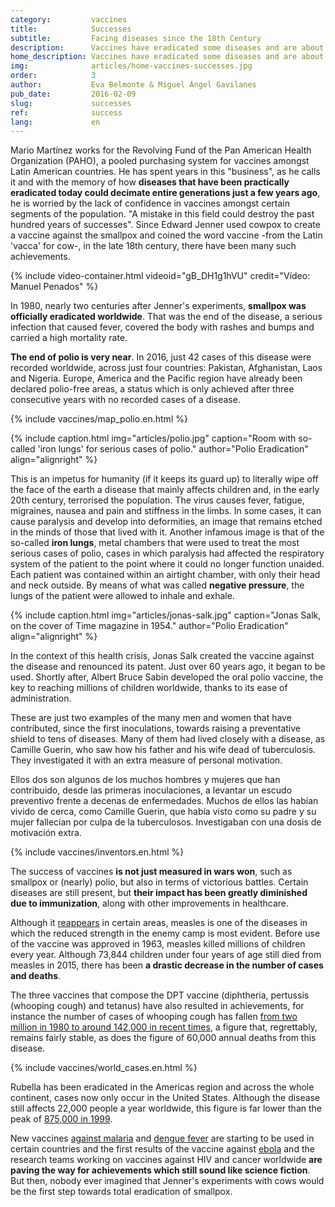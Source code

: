 ```yaml
---
category:         vaccines
title:            Successes
subtitle:         Facing diseases since the 18th Century
description:      Vaccines have eradicated some diseases and are about to annihilate others. We review the successes and their protagonists
home_description: Vaccines have eradicated some diseases and are about to annihilate others. We review the successes and their protagonists
img:              articles/home-vaccines-successes.jpg
order:            3
author:           Eva Belmonte & Miguel Ángel Gavilanes
pub_date:         2016-02-09
slug:             successes
ref:              success
lang:             en
---
```


<div class="container page-content" markdown="1">
<div class="page-content-container" markdown="1">

Mario Martínez works for the Revolving Fund of the Pan American Health Organization (PAHO), a pooled purchasing system for vaccines amongst Latin American countries. He has spent years in this "business", as he calls it and with the memory of how **diseases that have been practically eradicated today could decimate entire generations just a few years ago**, he is worried by the lack of confidence in vaccines amongst certain segments of the population. "A mistake in this field could destroy the past hundred years of successes". Since Edward Jenner used cowpox to create a vaccine against the smallpox and coined the word vaccine -from the Latin 'vacca' for cow-, in the late 18th century, there have been many such achievements. 

<div class="container-right">
{% include video-container.html videoid="gB_DH1g1hVU" credit="Vídeo: Manuel Penados" %}
</div>

In 1980, nearly two centuries after Jenner's experiments, **smallpox was officially eradicated worldwide**. That was the end of the disease, a serious infection that caused fever, covered the body with rashes and bumps and carried a high mortality rate. 

**The end of polio is very near**. In 2016, just 42 cases of this disease were recorded worldwide, across just four countries: Pakistan, Afghanistan, Laos and Nigeria. Europe, America and the Pacific region have already been declared polio-free areas, a status which is only achieved after three consecutive years with no recorded cases of a disease.

{% include vaccines/map_polio.en.html %}

{% include caption.html img="articles/polio.jpg" caption="Room with so-called 'iron lungs' for serious cases of polio." author="Polio Eradication" align="alignright" %}

This is an impetus for humanity (if it keeps its guard up) to literally wipe off the face of the earth a disease that mainly affects children and, in the early 20th century, terrorised the population. The virus causes fever, fatigue, migraines, nausea and pain and stiffness in the limbs. In some cases, it can cause paralysis and develop into deformities, an image that remains etched in the minds of those that lived with it. Another infamous image is that of the so-called **iron lungs**, metal chambers that were used to treat the most serious cases of polio, cases in which paralysis had affected the respiratory system of the patient to the point where it could no longer function unaided. Each patient was contained within an airtight chamber, with only their head and neck outside. By means of what was called **negative pressure**, the lungs of the patient were allowed to inhale and exhale. 

{% include caption.html img="articles/jonas-salk.jpg" caption="Jonas Salk, on the cover of Time magazine in 1954." author="Polio Eradication" align="alignright" %}

In the context of this health crisis, Jonas Salk created the vaccine against the disease and renounced its patent. Just over 60 years ago, it began to be used. Shortly after, Albert Bruce Sabin developed the oral polio vaccine, the key to reaching millions of children worldwide, thanks to its ease of administration. 

These are just two examples of the many men and women that have contributed, since the first inoculations, towards raising a preventative shield to tens of diseases. Many of them had lived closely with a disease, as Camille Guerin, who saw how his father and his wife dead of tuberculosis. They investigated it with an extra measure of personal motivation.

Ellos dos son algunos de los muchos hombres y mujeres que han contribuido, desde las primeras inoculaciones, a levantar un escudo preventivo frente a decenas de enfermedades. Muchos de ellos las habían vivido de cerca, como Camille Guerin, que había visto como su padre y su mujer fallecían por culpa de la tuberculosos. Investigaban con una dosis de motivación extra.

{% include vaccines/inventors.en.html %}

The success of vaccines **is not just measured in wars won**, such as smallpox or (nearly) polio, but also in terms of victorious battles. Certain diseases are still present, but **their impact has been greatly diminished due to immunization**, along with other improvements in healthcare. 

Although it [reappears](vaccines/antivaccines) in certain areas, measles is one of the diseases in which the reduced strength in the enemy camp is most evident. Before use of the vaccine was approved in 1963, measles killed millions of children every year. Although 73,844 children under four years of age still died from measles in 2015, there has been **a drastic decrease in the number of cases and deaths**. 

The three vaccines that compose the DPT vaccine (diphtheria, pertussis (whooping cough) and tetanus) have also resulted in achievements, for instance the number of cases of whooping cough has fallen [from two million in 1980 to around 142,000 in recent times](http://www.who.int/immunization/monitoring_surveillance/data/gs_gloprofile.pdf), a figure that, regrettably, remains fairly stable, as does the figure of 60,000 annual deaths from this disease. 

{% include vaccines/world_cases.en.html %}

Rubella has been eradicated in the Americas region and across the whole continent, cases now only occur in the United States. Although the disease still affects 22,000 people a year worldwide, this figure is far lower than the peak of [875,000 in 1999](http://www.who.int/immunization/monitoring_surveillance/data/gs_gloprofile.pdf). 

New vaccines [against malaria](http://www.who.int/immunization/research/development/malaria_vaccine_qa/en/) and [dengue fever](http://www.who.int/immunization/research/development/dengue_q_and_a/en/) are starting to be used in certain countries and the first results of the vaccine against [ebola](http://www.who.int/mediacentre/news/releases/2016/ebola-vaccine-results/en/) and the research teams working on vaccines against HIV and cancer worldwide **are paving the way for achievements which still sound like science fiction**. But then, nobody ever imagined that Jenner's experiments with cows would be the first step towards total eradication of smallpox.

</div>
</div>